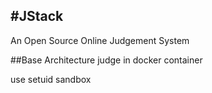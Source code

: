 #JStack
---

An Open Source Online Judgement System

##Base Architecture
judge in docker container

use setuid sandbox
